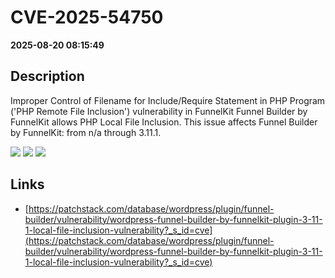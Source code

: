 # CVE-2025-54750

**2025-08-20 08:15:49**

## Description
Improper Control of Filename for Include/Require Statement in PHP Program ('PHP Remote File Inclusion') vulnerability in FunnelKit Funnel Builder by FunnelKit allows PHP Local File Inclusion. This issue affects Funnel Builder by FunnelKit: from n/a through 3.11.1.

![](https://img.shields.io/static/v1?label=Score&message=7.5&color=red)
![](https://img.shields.io/static/v1?label=Severity&message=HIGH&color=red)
![](https://img.shields.io/static/v1?label=CWE&message=RFI&color=green)

## Links
- [https://patchstack.com/database/wordpress/plugin/funnel-builder/vulnerability/wordpress-funnel-builder-by-funnelkit-plugin-3-11-1-local-file-inclusion-vulnerability?_s_id=cve](https://patchstack.com/database/wordpress/plugin/funnel-builder/vulnerability/wordpress-funnel-builder-by-funnelkit-plugin-3-11-1-local-file-inclusion-vulnerability?_s_id=cve)
